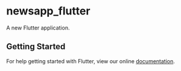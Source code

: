 # newsapp_flutter

A new Flutter application.

## Getting Started

For help getting started with Flutter, view our online
[documentation](https://flutter.io/).
